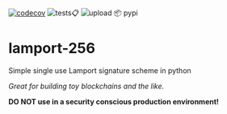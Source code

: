 [![codecov](https://codecov.io/gh/johnpaulkiser/lamport-256/branch/main/graph/badge.svg?token=ZWIK9EVZ3N)](https://codecov.io/gh/johnpaulkiser/lamport-256)
![tests📋](https://github.com/johnpaulkiser/lamport-256/workflows/tests%F0%9F%93%8B/badge.svg)
![upload 📦 pypi](https://github.com/johnpaulkiser/lamport-256/workflows/upload%20%F0%9F%93%A6%20pypi/badge.svg)

# lamport-256
Simple single use Lamport signature scheme in python

_Great for building toy blockchains and the like._

**DO NOT use in a security conscious production environment!** 
